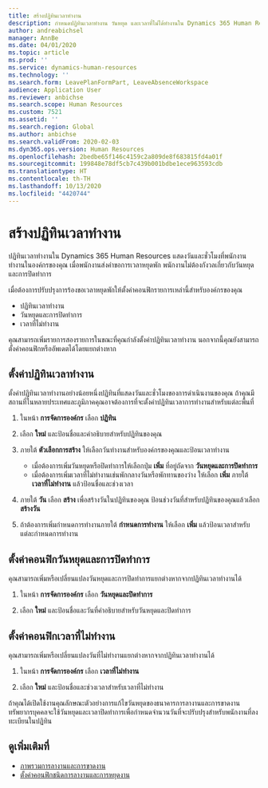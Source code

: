 ```yaml
---
title: สร้างปฏิทินเวลาทำงาน
description: กำหนดปฏิทินเวลาทำงาน วันหยุด และเวลาที่ไม่ได้ทำงานใน Dynamics 365 Human Resources
author: andreabichsel
manager: AnnBe
ms.date: 04/01/2020
ms.topic: article
ms.prod: ''
ms.service: dynamics-human-resources
ms.technology: ''
ms.search.form: LeavePlanFormPart, LeaveAbsenceWorkspace
audience: Application User
ms.reviewer: anbichse
ms.search.scope: Human Resources
ms.custom: 7521
ms.assetid: ''
ms.search.region: Global
ms.author: anbichse
ms.search.validFrom: 2020-02-03
ms.dyn365.ops.version: Human Resources
ms.openlocfilehash: 2bedbe65f146c4159c2a809de8f683815fd4a01f
ms.sourcegitcommit: 199848e78df5cb7c439b001bdbe1ece963593cdb
ms.translationtype: HT
ms.contentlocale: th-TH
ms.lasthandoff: 10/13/2020
ms.locfileid: "4420744"
---
```

# <a name="create-a-working-time-calendar"></a>สร้างปฏิทินเวลาทำงาน

ปฏิทินเวลาทำงานใน Dynamics 365 Human Resources แสดงวันและชั่วโมงที่พนักงานทำงานในองค์กรของคุณ เมื่อพนักงานส่งคำขอการเวลาหยุดพัก พนักงานไม่ต้องกังวลเกี่ยวกับวันหยุดและการปิดทำการ

เมื่อต้องการปรับปรุงการร้องขอเวลาหยุดพักให้ตั้งค่าคอนฟิกรายการเหล่านี้สำหรับองค์กรของคุณ

- ปฏิทินเวลาทำงาน
- วันหยุดและการปิดทำการ
- เวลาที่ไม่ทำงาน

คุณสามารถเพิ่มรายการสองรายการในขณะที่คุณกำลังตั้งค่าปฏิทินเวลาทำงาน นอกจากนี้คุณยังสามารถตั้งค่าคอนฟิกหรืออัพเดตได้โดยแยกต่างหาก

## <a name="set-up-a-working-time-calendar"></a>ตั้งค่าปฏิทินเวลาทำงาน

ตั้งค่าปฏิทินเวลาทำงานอย่างน้อยหนึ่งปฏิทินที่แสดงวันและชั่วโมงของการดำเนินงานของคุณ ถ้าคุณมีสถานที่ในหลายประเทศและภูมิภาคคุณอาจต้องการที่จะตั้งค่าปฏิทินเวลาการทำงานสำหรับแต่ละพื้นที่

1. ในหน้า **การจัดการองค์กร** เลือก **ปฏิทิน**

2. เลือก **ใหม่** และป้อนชื่อและคำอธิบายสำหรับปฏิทินของคุณ

3. ภายใต้ **ตัวเลือกการสร้าง** ให้เลือกวันทำงานสำหรับองค์กรของคุณและป้อนเวลาทำงาน 
   - เมื่อต้องการเพิ่มวันหยุดหรือปิดทำการให้เลือกปุ่ม **เพิ่ม** ที่อยู่ถัดจาก **วันหยุดและการปิดทำการ**
   - เมื่อต้องการเพิ่มเวลาที่ไม่ทำงานเช่นพักกลางวันหรือพักทานของว่าง ให้เลือก **เพิ่ม** ภายใต้ **เวลาที่ไม่ทำงาน** แล้วป้อนชื่อและช่วงเวลา

4. ภายใต้ **วัน** เลือก **สร้าง** เพื่อสร้างวันในปฏิทินของคุณ ป้อนช่วงวันที่สำหรับปฏิทินของคุณแล้วเลือก **สร้างวัน**

5. ถ้าต้องการเพิ่มกำหนดการทำงานภายใต้ **กำหนดการทำงาน** ให้เลือก **เพิ่ม** แล้วป้อนเวลาสำหรับแต่ละกำหนดการทำงาน

## <a name="configure-holidays-and-closures"></a>ตั้งค่าคอนฟิกวันหยุดและการปิดทำการ

คุณสามารถเพิ่มหรือเปลี่ยนแปลงวันหยุดและการปิดทำการแยกต่างหากจากปฏิทินเวลาทำงานได้

1. ในหน้า **การจัดการองค์กร** เลือก **วันหยุดและปิดทำการ**

2. เลือก **ใหม่** และป้อนชื่อและวันที่คำอธิบายสำหรับวันหยุดและปิดทำการ

## <a name="configure-non-work-time"></a>ตั้งค่าคอนฟิกเวลาที่ไม่ทำงาน

คุณสามารถเพิ่มหรือเปลี่ยนแปลงวันที่ไม่ทำงานแยกต่างหากจากปฏิทินเวลาทำงานได้

1. ในหน้า **การจัดการองค์กร** เลือก **เวลาที่ไม่ทำงาน**

2. เลือก **ใหม่** และป้อนชื่อและช่วงเวลาสำหรับเวลาที่ไม่ทำงาน

ถ้าคุณได้เปิดใช้งานคุณลักษณะตัวอย่างการแก้ไขวันหยุดของธนาคารการลางานและการขาดงาน ทรัพยากรบุคคลจะใช้วันหยุดและเวลาปิดทำการเพื่อกำหนดจำนวนวันที่จะปรับปรุงสำหรับพนักงานที่ลงทะเบียนในปฏิทิน

## <a name="see-also"></a>ดูเพิ่มเติมที่

- [ภาพรวมการลางานและการขาดงาน](hr-leave-and-absence-overview.md)
- [ตั้งค่าคอนฟิกชนิดการลางานและการหยุดงาน](hr-leave-and-absence-types.md)

